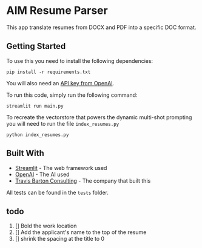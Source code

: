 # AIM Resume Parser

This app translate resumes from DOCX and PDF into a specific DOC format.

## Getting Started

To use this you need to install the following dependencies:
```
pip install -r requirements.txt
```

You will also need an [API key from OpenAI](https://platform.openai.com/).

To run this code, simply run the following command:
```
streamlit run main.py
```

To recreate the vectorstore that powers the dynamic multi-shot prompting you will need to run the file `index_resumes.py`
```
python index_resumes.py
```

## Built With

* [Streamlit](https://streamlit.io/) - The web framework used
* [OpenAI](https://openai.com/) - The AI used
* [Travis Barton Consulting](https://travisbarton.com/) - The company that built this

All tests can be found in the `tests` folder.


## todo

1. [] Bold the work location
2. [] Add the applicant's name to the top of the resume
3. [] shrink the spacing at the title to 0

